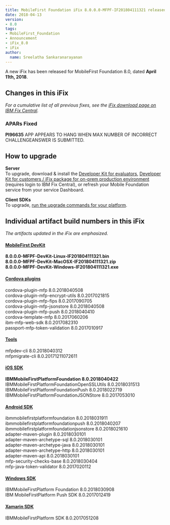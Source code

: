 ```yaml
---
title: MobileFirst Foundation iFix 8.0.0.0-MFPF-IF201804111321 released
date: 2018-04-13
version:
- 8.0
tags:
- MobileFirst_Foundation
- Announcement
- iFix_8.0
- iFix
author:
  name: Sreelatha Sankaranarayanan
---
```

A new iFix has been released for MobileFirst Foundation 8.0, dated **April 11th, 2018**.

## Changes in this iFix
*For a cumulative list of all previous fixes, see the [iFix download page on IBM Fix Central](http://www.ibm.com/support/fixcentral/swg/quickorder?parent=ibm%7EOther%2Bsoftware&product=ibm/Other+software/IBM+MobileFirst+Platform+Foundation&release=8.0.0.0&platform=All&function=all&source=fc).*

### APARs Fixed

**PI96635** APP APPEARS TO HANG WHEN MAX NUMBER OF INCORRECT CHALLENGEANSWER IS SUBMITTED.<br/>

## How to upgrade
**Server**  
To upgrade, download &amp; install the [Developer Kit for evaluators]({{site.baseurl}}/downloads/), [Developer Kit for customers / iFix package for on-prem production environment](http://www.ibm.com/support/fixcentral/swg/quickorder?parent=ibm%7EOther%2Bsoftware&product=ibm/Other+software/IBM+MobileFirst+Platform+Foundation&release=8.0.0.0&platform=All&function=all&source=fc) (requires login to IBM Fix Central), or refresh your Mobile Foundation service from your service Dashboard.

**Client SDKs**  
To upgrade, [run the upgrade commands for your platform]({{site.baseurl}}/tutorials/en/foundation/8.0/application-development/sdk/).


## Individual artifact build numbers in this iFix
*The artifacts updated in the iFix are emphasized.*

<div class="panel-group accordion" id="mfp-component-builds" role="tablist">
    <div class="panel panel-default">
        <div class="panel-heading" role="tab" id="mfp-devkit">
            <h4 class="panel-title">
                <a role="button" data-toggle="collapse" data-parent="#mfp-component-builds" href="#collapse-mfp-devkit" aria-expanded="true" aria-controls="collapse-mfp-devkit"><b>MobileFirst DevKit</b></a>
            </h4>
        </div>
        <div id="collapse-mfp-devkit" class="panel-collapse collapse" role="tabpanel" aria-labelledby="mfp-devkit">
            <div class="panel-body">
                  <b>8.0.0.0-MFPF-DevKit-Linux-IF201804111321.bin</b><br/>
                  <b>8.0.0.0-MFPF-DevKit-MacOSX-IF201804111321.zip</b><br/>
                  <b>8.0.0.0-MFPF-DevKit-Windows-IF201804111321.exe</b><br/>
            </div>
        </div>      
    </div>
    <div class="panel panel-default">
        <div class="panel-heading" role="tab" id="cordova-plugins">
            <h4 class="panel-title">
                <a role="button" data-toggle="collapse" data-parent="#mfp-component-builds" href="#collapse-cordova-plugins" aria-expanded="true" aria-controls="collapse-cordova-plugins">Cordova plugins</a>
            </h4>
        </div>
        <div id="collapse-cordova-plugins" class="panel-collapse collapse" role="tabpanel" aria-labelledby="cordova-plugins">
            <div class="panel-body">
                  cordova-plugin-mfp              8.0.2018040508<br/>
                  cordova-plugin-mfp-encrypt-utils   8.0.2017021815<br/>
                  cordova-plugin-mfp-fips            8.0.2017090705<br/>
                  cordova-plugin-mfp-jsonstore       8.0.2018040508<br/>
                  cordova-plugin-mfp-push            8.0.2018040410<br/>
                  cordova-template-mfp               8.0.2017060206<br/>
                  ibm-mfp-web-sdk                    8.0.2017082310<br/>
                  passport-mfp-token-validation      8.0.2017010917<br/>
            </div>
        </div>      
    </div>
    <div class="panel panel-default">
        <div class="panel-heading" role="tab" id="tools">
            <h4 class="panel-title">
                <a role="button" data-toggle="collapse" data-parent="#mfp-component-builds" href="#collapse-tools" aria-expanded="true" aria-controls="collapse-tools">Tools</a>
            </h4>
        </div>
        <div id="collapse-tools" class="panel-collapse collapse" role="tabpanel" aria-labelledby="tools">
            <div class="panel-body">
                  mfpdev-cli 8.0.2018040312<br/>
                  mfpmigrate-cli 8.0.20171211072611<br/>
            </div>
        </div>      
    </div>
    <div class="panel panel-default">
        <div class="panel-heading" role="tab" id="ios-sdk">
            <h4 class="panel-title">
                <a role="button" data-toggle="collapse" data-parent="#mfp-component-builds" href="#collapse-ios-sdk" aria-expanded="true" aria-controls="collapse-ios-sdk"><b>iOS SDK</b></a>
            </h4>
        </div>
        <div id="collapse-ios-sdk" class="panel-collapse collapse" role="tabpanel" aria-labelledby="ios-sdk">
            <div class="panel-body">
                    <b>IBMMobileFirstPlatformFoundation              8.0.2018040422</b><br/>
                    IBMMobileFirstPlatformFoundationOpenSSLUtils   8.0.2018031513<br/>
                    IBMMobileFirstPlatformFoundationPush          8.0.2018022719<br/>
                    IBMMobileFirstPlatformFoundationJSONStore    8.0.2017053010<br/>
            </div>
        </div>      
    </div>
    <div class="panel panel-default">
        <div class="panel-heading" role="tab" id="android-sdk">
            <h4 class="panel-title">
                <a role="button" data-toggle="collapse" data-parent="#mfp-component-builds" href="#collapse-android-sdk" aria-expanded="true" aria-controls="collapse-android-sdk">Android SDK</a>
            </h4>
        </div>
        <div id="collapse-android-sdk" class="panel-collapse collapse" role="tabpanel" aria-labelledby="android-sdk">
            <div class="panel-body">
                    ibmmobilefirstplatformfoundation 8.0.2018031911<br/>
                    ibmmobilefirstplatformfoundationpush            8.0.2018040207<br/>
                    ibmmobilefirstplatformfoundationjsonstore       8.0.2018021610<br/>
                    adapter-maven-plugin              8.0.2018030101<br/>
                    adapter-maven-archetype-sql       8.0.2018030101<br/>
                    adapter-maven-archetype-java      8.0.2018030101<br/>
                    adapter-maven-archetype-http      8.0.2018030101<br/>
                    adapter-maven-api                 8.0.2018030101<br/>
                    mfp-security-checks-base          8.0.2018030404<br/>
                    mfp-java-token-validator          8.0.2017020112<br/>
            </div>
        </div>      
    </div>
    <div class="panel panel-default">
        <div class="panel-heading" role="tab" id="win-sdk">
            <h4 class="panel-title">
                <a role="button" data-toggle="collapse" data-parent="#mfp-component-builds" href="#collapse-win-sdk" aria-expanded="true" aria-controls="collapse-win-sdk">Windows SDK</a>
            </h4>
        </div>
        <div id="collapse-win-sdk" class="panel-collapse collapse" role="tabpanel" aria-labelledby="win-sdk">
            <div class="panel-body">
                    IBMMobileFirstPlatform Foundation 8.0.2018030908<br/>
                    IBM MobileFirstPlatform Push SDK  8.0.2017012419<br/>
            </div>
        </div>      
    </div>
    <div class="panel panel-default">
        <div class="panel-heading" role="tab" id="xamarin-sdk">
            <h4 class="panel-title">
                <a role="button" data-toggle="collapse" data-parent="#mfp-component-builds" href="#collapse-xamarin-sdk" aria-expanded="true" aria-controls="collapse-xamarin-sdk">Xamarin SDK</a>
            </h4>
        </div>
        <div id="collapse-xamarin-sdk" class="panel-collapse collapse" role="tabpanel" aria-labelledby="xamarin-sdk">
            <div class="panel-body">
                    IBMMobileFirstPlatform SDK 8.0.2017051208<br/>
            </div>
        </div>      
    </div>
</div>        
